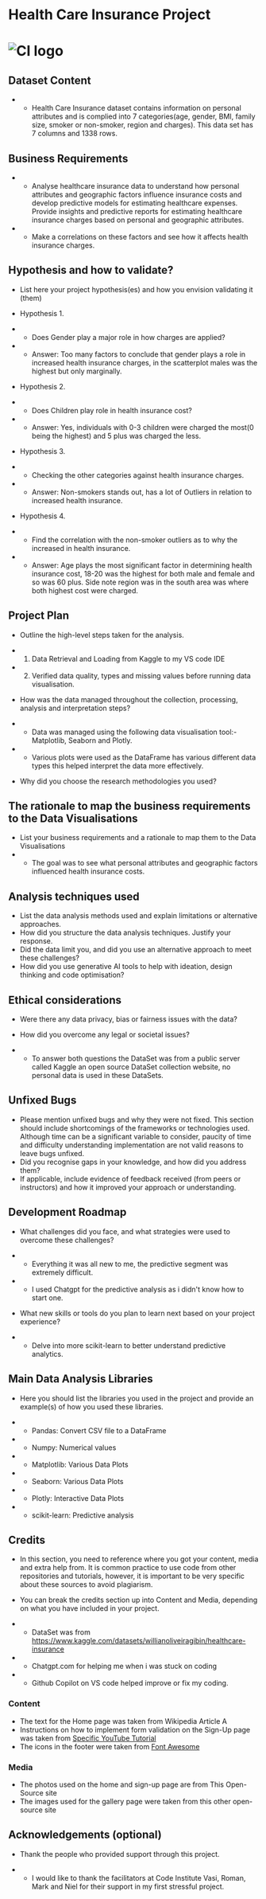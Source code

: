 # Health Care Insurance Project




# ![CI logo](https://codeinstitute.s3.amazonaws.com/fullstack/ci_logo_small.png)


## Dataset Content
* - Health Care Insurance dataset contains information on personal attributes and is complied into 7 categories(age, gender, BMI, family size, smoker or non-smoker, region and charges). This data set has 7 columns and 1338 rows.  

## Business Requirements
 * - Analyse healthcare insurance data to understand how personal attributes and geographic factors influence insurance costs and develop predictive models for estimating healthcare expenses. Provide insights and predictive reports for estimating healthcare insurance charges based on personal and geographic attributes.
 * - Make a correlations on these factors and see how it affects health insurance charges. 

## Hypothesis and how to validate?
* List here your project hypothesis(es) and how you envision validating it (them) 


* Hypothesis 1.

* - Does Gender play a major role in how charges are applied?

* - Answer: Too many factors to conclude that gender plays a role in increased health insurance charges, in the scatterplot males was the highest but only marginally.

* Hypothesis 2.

* - Does Children play role in health insurance cost?

* - Answer: Yes, individuals with 0-3 children were charged the most(0 being the highest) and 5 plus was charged the less.

* Hypothesis 3.

* - Checking the other categories against health insurance charges.

* - Answer: Non-smokers stands out, has a lot of Outliers in relation to increased health insurance.

* Hypothesis 4.

* - Find the correlation with the non-smoker outliers as to why the increased in health insurance.

* - Answer: Age plays the most significant factor in determining health insurance cost, 18-20 was the highest for both male and female and so was 60 plus. Side note region was in the south area was where both highest cost were charged.


## Project Plan
* Outline the high-level steps taken for the analysis.
* 1. Data Retrieval and Loading from Kaggle to my VS code IDE
* 2. Verified data quality, types and missing values before running data visualisation.       

* How was the data managed throughout the collection, processing, analysis and interpretation steps?
* - Data was managed using the following data visualisation tool:- Matplotlib, Seaborn and Plotly.
* - Various plots were used as the DataFrame has various different data types this helped interpret the data more effectively.

* Why did you choose the research methodologies you used?


## The rationale to map the business requirements to the Data Visualisations
* List your business requirements and a rationale to map them to the Data Visualisations
* - The goal was to see what personal attributes and geographic factors influenced health insurance costs.

## Analysis techniques used
* List the data analysis methods used and explain limitations or alternative approaches.
* How did you structure the data analysis techniques. Justify your response.
* Did the data limit you, and did you use an alternative approach to meet these challenges?
* How did you use generative AI tools to help with ideation, design thinking and code optimisation?

## Ethical considerations
* Were there any data privacy, bias or fairness issues with the data?
* How did you overcome any legal or societal issues?

* - To answer both questions the DataSet was from a public server called Kaggle an open source DataSet collection website, no personal data is used in these DataSets. 


## Unfixed Bugs
* Please mention unfixed bugs and why they were not fixed. This section should include shortcomings of the frameworks or technologies used. Although time can be a significant variable to consider, paucity of time and difficulty understanding implementation are not valid reasons to leave bugs unfixed.
* Did you recognise gaps in your knowledge, and how did you address them?
* If applicable, include evidence of feedback received (from peers or instructors) and how it improved your approach or understanding.

## Development Roadmap
* What challenges did you face, and what strategies were used to overcome these challenges?

* - Everything it was all new to me, the predictive segment was extremely difficult.
* - I used Chatgpt for the predictive analysis as i didn't know how to start one.

* What new skills or tools do you plan to learn next based on your project experience? 

* - Delve into more scikit-learn to better understand predictive analytics.




## Main Data Analysis Libraries
* Here you should list the libraries you used in the project and provide an example(s) of how you used these libraries.

* - Pandas: Convert CSV file to a DataFrame
* - Numpy: Numerical values
* - Matplotlib: Various Data Plots
* - Seaborn:  Various Data Plots
* - Plotly: Interactive Data Plots
* - scikit-learn: Predictive analysis


## Credits 

* In this section, you need to reference where you got your content, media and extra help from. It is common practice to use code from other repositories and tutorials, however, it is important to be very specific about these sources to avoid plagiarism. 
* You can break the credits section up into Content and Media, depending on what you have included in your project. 

* - DataSet was from https://www.kaggle.com/datasets/willianoliveiragibin/healthcare-insurance

* - Chatgpt.com for helping me when i was stuck on coding

* - Github Copilot on VS code helped improve or fix my coding.

### Content 

- The text for the Home page was taken from Wikipedia Article A
- Instructions on how to implement form validation on the Sign-Up page was taken from [Specific YouTube Tutorial](https://www.youtube.com/)
- The icons in the footer were taken from [Font Awesome](https://fontawesome.com/)

### Media

- The photos used on the home and sign-up page are from This Open-Source site
- The images used for the gallery page were taken from this other open-source site



## Acknowledgements (optional)
* Thank the people who provided support through this project.

* - I would like to thank the facilitators at Code Institute Vasi, Roman, Mark and Niel for their support in my first stressful project.
